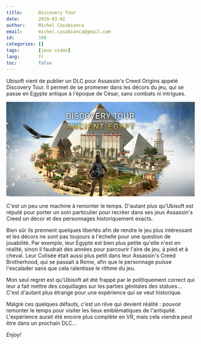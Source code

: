 ```yaml
---
title:      Discovery Tour
date:       2018-03-02
author:     Michel Casabianca
email:      michel.casabianca@gmail.com
id:         160
categories: []
tags:       [jeux video]
lang:       fr
toc:        false
---
```


Ubisoft vient de publier un DLC pour Assassin's Creed Origins appelé Discovery
Tour. Il permet de se promener dans les décors du jeu, qui se passe en Egypte
antique à l'époque de César, sans combats ni intrigues.

<!--more-->

![Discovery Tour](discovery-tour.png)

C'est un peu une machine à remonter le temps. D'autant plus qu'Ubisoft est
réputé pour porter un soin particulier pour recréer dans ses jeux Assassin's
Creed un décor et des personnages historiquement exacts.

Bien sûr ils prennent quelques libertés afin de rendre le jeu plus intéressant
et les décors ne sont pas toujours à l'échelle pour une question de jouabilité.
Par exemple, leur Egypte est bien plus petite qu'elle n'est en réalité, sinon
il faudrait des années pour parcourir l'aire de jeu, à pied et à cheval. Leur
Colisée était aussi plus petit dans leur Assassin's Creed Brotherhood, qui se
passait à Rome, afin que le personnage puisse l'escalader sans que cela
ralentisse le rithme du jeu.

Mon seul regret est qu'Ubisoft ait été frappé par le politiquement correct qui
leur a fait mettre des coquillages sur les parties génitales des statues...
C'est d'autant plus étrange pour une expérience qui se veut historique.

Malgré ces quelques défauts, c'est un rêve qui devient réalité : pouvoir
remonter le temps pour visiter les lieux emblématiques de l'antiquité.
L'expérience aurait été encore plus complète en VR, mais cela viendra peut
être dans un prochain DLC...

*Enjoy!*
